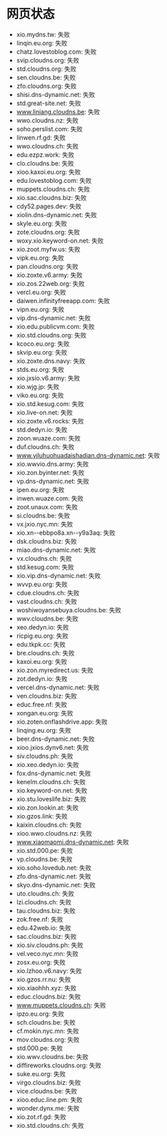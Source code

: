 # 网页状态
- xio.mydns.tw: 失败
- linqin.eu.org: 失败
- chatz.lovestoblog.com: 失败
- svip.cloudns.org: 失败
- std.cloudns.org: 失败
- sen.cloudns.be: 失败
- zfo.cloudns.org: 失败
- shisi.dns-dynamic.net: 失败
- std.great-site.net: 失败
- www.liniang.cloudns.be: 失败
- wwo.cloudns.nz: 失败
- soho.perslist.com: 失败
- linwen.rf.gd: 失败
- wwo.cloudns.ch: 失败
- edu.ezpz.work: 失败
- clo.cloudns.be: 失败
- xioo.kaxoi.eu.org: 失败
- edu.lovestoblog.com: 失败
- muppets.cloudns.ch: 失败
- xio.sac.cloudns.biz: 失败
- cdy52.pages.dev: 失败
- xiolin.dns-dynamic.net: 失败
- skyle.eu.org: 失败
- zote.cloudns.org: 失败
- woxy.xio.keyword-on.net: 失败
- xio.zoot.myfw.us: 失败
- vipk.eu.org: 失败
- pan.cloudns.org: 失败
- xio.zoxte.v6.army: 失败
- xio.zos.22web.org: 失败
- vercl.eu.org: 失败
- daiwen.infinityfreeapp.com: 失败
- vipn.eu.org: 失败
- vip.dns-dynamic.net: 失败
- xio.edu.publicvm.com: 失败
- xio.std.cloudns.org: 失败
- kcoco.eu.org: 失败
- skvip.eu.org: 失败
- xio.zoxte.dns.navy: 失败
- stds.eu.org: 失败
- xio.jxsio.v6.army: 失败
- xio.wjg.jp: 失败
- viko.eu.org: 失败
- xio.std.kesug.com: 失败
- xio.live-on.net: 失败
- xio.zoxte.v6.rocks: 失败
- std.dedyn.io: 失败
- zoon.wuaze.com: 失败
- duf.cloudns.ch: 失败
- www.yiluhuohuadaishadian.dns-dynamic.net: 失败
- xio.wwvio.dns.army: 失败
- xio.zon.byinter.net: 失败
- vp.dns-dynamic.net: 失败
- ipen.eu.org: 失败
- inwen.wuaze.com: 失败
- zoot.unaux.com: 失败
- si.cloudns.be: 失败
- vx.jxio.nyc.mn: 失败
- xio.xn--ebbpo8a.xn--y9a3aq: 失败
- dsk.cloudns.biz: 失败
- miao.dns-dynamic.net: 失败
- vx.cloudns.ch: 失败
- std.kesug.com: 失败
- xio.vip.dns-dynamic.net: 失败
- wvvp.eu.org: 失败
- cdue.cloudns.ch: 失败
- vast.cloudns.ch: 失败
- woshiwoyansebuya.cloudns.be: 失败
- wwv.cloudns.be: 失败
- xeo.dedyn.io: 失败
- ricpig.eu.org: 失败
- edu.tkpk.cc: 失败
- bre.cloudns.ch: 失败
- kaxoi.eu.org: 失败
- xio.zon.myredirect.us: 失败
- zot.dedyn.io: 失败
- vercel.dns-dynamic.net: 失败
- ven.cloudns.biz: 失败
- educ.free.nf: 失败
- xongan.eu.org: 失败
- xio.zoten.onflashdrive.app: 失败
- linqing.eu.org: 失败
- beer.dns-dynamic.net: 失败
- xioo.jxios.dynv6.net: 失败
- siv.cloudns.ph: 失败
- xio.xeo.dedyn.io: 失败
- fox.dns-dynamic.net: 失败
- kenelm.cloudns.ch: 失败
- xio.keyword-on.net: 失败
- xio.stu.loveslife.biz: 失败
- xio.zon.lookin.at: 失败
- xio.gzos.link: 失败
- kaixin.cloudns.ch: 失败
- xioo.wwo.cloudns.nz: 失败
- www.xiaomaomi.dns-dynamic.net: 失败
- xio.std.000.pe: 失败
- vp.cloudns.be: 失败
- xio.soho.lovedub.net: 失败
- zfo.dns-dynamic.net: 失败
- skyo.dns-dynamic.net: 失败
- uto.cloudns.ch: 失败
- lzi.cloudns.ch: 失败
- tau.cloudns.biz: 失败
- zok.free.nf: 失败
- edu.42web.io: 失败
- sac.cloudns.biz: 失败
- xio.siv.cloudns.ph: 失败
- vel.veco.nyc.mn: 失败
- zosx.eu.org: 失败
- xio.lzhoo.v6.navy: 失败
- xio.gzos.rr.nu: 失败
- xio.xiaohhh.xyz: 失败
- educ.cloudns.biz: 失败
- www.muppets.cloudns.ch: 失败
- ipzo.eu.org: 失败
- sch.cloudns.be: 失败
- cf.mokin.nyc.mn: 失败
- mov.cloudns.org: 失败
- std.000.pe: 失败
- xio.wwv.cloudns.be: 失败
- diffireworks.cloudns.org: 失败
- suke.eu.org: 失败
- virgo.cloudns.biz: 失败
- vice.cloudns.be: 失败
- xioo.educ.line.pm: 失败
- wonder.dynx.me: 失败
- xio.zot.rf.gd: 失败
- xio.std.cloudns.ch: 失败
